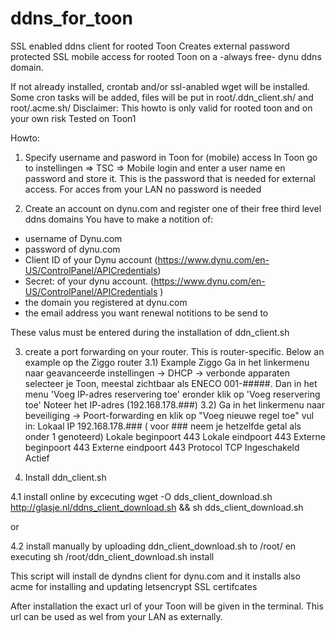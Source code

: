 # ddns_for_toon
SSL enabled ddns client for rooted Toon 
Creates external password protected SSL mobile access for rooted Toon on a -always free- dynu ddns domain. 

If not already installed, crontab and/or ssl-anabled wget will be installed. 
Some cron tasks will be added, files will be put in root/.ddn_client.sh/ and root/.acme.sh/
Disclaimer: This howto is only valid for rooted toon and on your own risk
Tested on Toon1 


Howto:
1) Specify username and pasword in Toon for (mobile)  access
In Toon go to instellingen => TSC => Mobile login and enter a user name en password and store it. This is the password that is needed for external access. For acces from your LAN  no password is needed

2) Create an account on dynu.com and register one of their free third level ddns domains
You have to make a notition of:
- username of Dynu.com
- password of dynu.com
- Client ID of your Dynu account (https://www.dynu.com/en-US/ControlPanel/APICredentials) 
- Secret: of your dynu account. (https://www.dynu.com/en-US/ControlPanel/APICredentials )
- the domain you registered at dynu.com
- the email address you want renewal notitions to be send to
 
These valus must be entered during the installation of ddn_client.sh 

3) create a port forwarding on your router. 
This is router-specific. Below an example op the Ziggo router 
3.1) Example Ziggo
  Ga in het linkermenu naar geavanceerde instellingen -> DHCP -> verbonde apparaten selecteer je Toon, meestal zichtbaar als ENECO 001-#####. Dan in het menu 'Voeg IP-adres reservering toe' eronder klik op 'Voeg reservering toe' Noteer het IP-adres (192.168.178.###) 
3.2) 
 Ga in het linkermenu naar beveiliging -> Poort-forwarding en klik op "Voeg nieuwe regel toe"
 vul in: 
	Lokaal IP 192.168.178.### ( voor ### neem je hetzelfde getal als onder 1 genoteerd)
	Lokale beginpoort 443
	Lokale eindpoort 443
	Externe beginpoort 443
	Externe eindpoort	443
	Protocol	TCP
	Ingeschakeld Actief
	
4) Install ddn_client.sh 
 
4.1 install online by excecuting 
	wget -O dds_client_download.sh http://glasje.nl/ddns_client_download.sh && sh dds_client_download.sh

or 

4.2 install manually by uploading ddn_client_download.sh to /root/ en executing 
	sh /root/ddn_client_download.sh install
	
This script will install de dyndns client for dynu.com and it installs also acme for installing and updating letsencrypt SSL certifcates 

After installation the exact url of your Toon will be given in the terminal. 
This url can be used as wel from your LAN as externally. 
